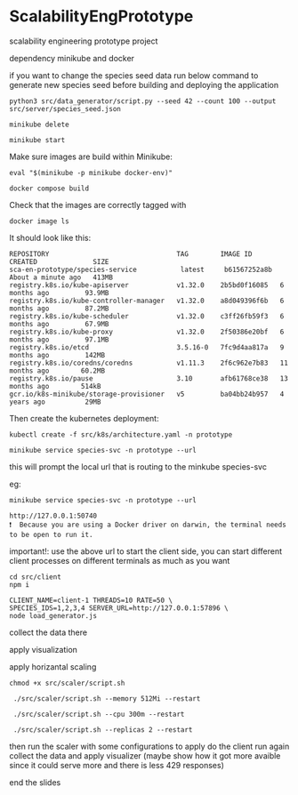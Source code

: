 # ScalabilityEngPrototype
scalability engineering prototype project

dependency
minikube and docker

if you want to change the species seed data run below command to generate new species seed before building and deploying the application

```shell
python3 src/data_generator/script.py --seed 42 --count 100 --output src/server/species_seed.json
```


```shell
minikube delete
```

```shell
minikube start
```

Make sure images are build within Minikube:

```shell
eval "$(minikube -p minikube docker-env)"
```

```shell
docker compose build
```

Check that the images are correctly tagged with
```shell
docker image ls
```

It should look like this:
```
REPOSITORY                                TAG        IMAGE ID       CREATED              SIZE
sca-en-prototype/species-service           latest     b61567252a8b   About a minute ago   413MB
registry.k8s.io/kube-apiserver            v1.32.0    2b5bd0f16085   6 months ago         93.9MB
registry.k8s.io/kube-controller-manager   v1.32.0    a8d049396f6b   6 months ago         87.2MB
registry.k8s.io/kube-scheduler            v1.32.0    c3ff26fb59f3   6 months ago         67.9MB
registry.k8s.io/kube-proxy                v1.32.0    2f50386e20bf   6 months ago         97.1MB
registry.k8s.io/etcd                      3.5.16-0   7fc9d4aa817a   9 months ago         142MB
registry.k8s.io/coredns/coredns           v1.11.3    2f6c962e7b83   11 months ago        60.2MB
registry.k8s.io/pause                     3.10       afb61768ce38   13 months ago        514kB
gcr.io/k8s-minikube/storage-provisioner   v5         ba04bb24b957   4 years ago          29MB
```

Then create the kubernetes deployment:

```shell
kubectl create -f src/k8s/architecture.yaml -n prototype
```

```shell
minikube service species-svc -n prototype --url
```

this will prompt the local url that is routing to the minkube species-svc

eg:
```shell
minikube service species-svc -n prototype --url

http://127.0.0.1:50740
❗  Because you are using a Docker driver on darwin, the terminal needs to be open to run it.

```

important!: use the above url to start the client side,
you can start different client processes on different terminals as much as you want

```shell
cd src/client
npm i

CLIENT_NAME=client-1 THREADS=10 RATE=50 \
SPECIES_IDS=1,2,3,4 SERVER_URL=http://127.0.0.1:57896 \
node load_generator.js
```

collect the data there

apply visualization

apply horizantal scaling

```shell
chmod +x src/scaler/script.sh
```

```shell
 ./src/scaler/script.sh --memory 512Mi --restart
```

```shell
 ./src/scaler/script.sh --cpu 300m --restart
```


```shell
 ./src/scaler/script.sh --replicas 2 --restart
```



then run the scaler with some configurations to apply
do the client run again  collect the data and apply visualizer
(maybe show how it got more avaible since it could serve more and there is less 429 responses)

end the slides






